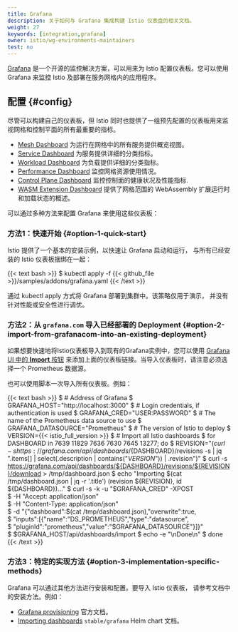 ```yaml
---
title: Grafana
description: 关于如何与 Grafana 集成构建 Istio 仪表盘的相关文档。
weight: 27
keywords: [integration,grafana]
owner: istio/wg-environments-maintainers
test: no
---
```


[Grafana](https://grafana.com/) 是一个开源的监控解决方案，可以用来为 Istio
配置仪表板。您可以使用 Grafana 来监控 Istio 及部署在服务网格内的应用程序。

## 配置 {#config}

尽管可以构建自己的仪表板，但 Istio 同时也提供了一组预先配置的仪表板用来监视网格和控制平面的所有最重要的指标。

* [Mesh Dashboard](https://grafana.com/grafana/dashboards/7639) 为运行在网格中的所有服务提供概览视图。
* [Service Dashboard](https://grafana.com/grafana/dashboards/7636) 为服务提供详细的分类指标。
* [Workload Dashboard](https://grafana.com/grafana/dashboards/7630) 为负载提供详细的分类指标。
* [Performance Dashboard](https://grafana.com/grafana/dashboards/11829) 监控网格资源使用情况。
* [Control Plane Dashboard](https://grafana.com/grafana/dashboards/7645) 监控控制面的健康状况及性能指标.
* [WASM Extension Dashboard](https://grafana.com/grafana/dashboards/13277) 提供了网格范围的 WebAssembly 扩展运行时和加载状态的概述。

可以通过多种方法来配置 Grafana 来使用这些仪表板：

### 方法1：快速开始 {#option-1-quick-start}

Istio 提供了一个基本的安装示例，以快速让 Grafana 启动和运行，
与所有已经安装的 Istio 仪表板捆绑在一起：

{{< text bash >}}
$ kubectl apply -f {{< github_file >}}/samples/addons/grafana.yaml
{{< /text >}}

通过 kubectl apply 方式将 Grafana 部署到集群中。该策略仅用于演示，
并没有针对性能或安全性进行调优。

### 方法2：从 `grafana.com` 导入已经部署的 Deployment {#option-2-import-from-grafanacom-into-an-existing-deployment}

如果想要快速地将Istio仪表板导入到现有的Grafana实例中，您可以使用
[Grafana UI 中的 **Import** 按钮](https://grafana.com/docs/grafana/latest/reference/export_import/#importing-a-dashboard)
来添加上面的仪表板链接。当导入仪表板时，请注意必须选择一个 Prometheus 数据源。

也可以使用脚本一次导入所有仪表板。例如：

{{< text bash >}}
$ # Address of Grafana
$ GRAFANA_HOST="http://localhost:3000"
$ # Login credentials, if authentication is used
$ GRAFANA_CRED="USER:PASSWORD"
$ # The name of the Prometheus data source to use
$ GRAFANA_DATASOURCE="Prometheus"
$ # The version of Istio to deploy
$ VERSION={{< istio_full_version >}}
$ # Import all Istio dashboards
$ for DASHBOARD in 7639 11829 7636 7630 7645 13277; do
$     REVISION="$(curl -s https://grafana.com/api/dashboards/${DASHBOARD}/revisions -s | jq ".items[] | select(.description | contains(\"${VERSION}$\")) | .revision")"
$     curl -s https://grafana.com/api/dashboards/${DASHBOARD}/revisions/${REVISION}/download > /tmp/dashboard.json
$     echo "Importing $(cat /tmp/dashboard.json | jq -r '.title') (revision ${REVISION}, id ${DASHBOARD})..."
$     curl -s -k -u "$GRAFANA_CRED" -XPOST \
$         -H "Accept: application/json" \
$         -H "Content-Type: application/json" \
$         -d "{\"dashboard\":$(cat /tmp/dashboard.json),\"overwrite\":true, \
$             \"inputs\":[{\"name\":\"DS_PROMETHEUS\",\"type\":\"datasource\", \
$             \"pluginId\":\"prometheus\",\"value\":\"$GRAFANA_DATASOURCE\"}]}" \
$         $GRAFANA_HOST/api/dashboards/import
$     echo -e "\nDone\n"
$ done
{{< /text >}}

### 方法3：特定的实现方法 {#option-3-implementation-specific-methods}

Grafana 可以通过其他方法进行安装和配置。要导入 Istio 仪表板，
请参考文档中的安装方法。例如：

* [Grafana provisioning](https://grafana.com/docs/grafana/latest/administration/provisioning/#dashboards) 官方文档。
* [Importing dashboards](https://github.com/helm/charts/tree/master/stable/grafana#import-dashboards)
  `stable/grafana` Helm chart 文档。

